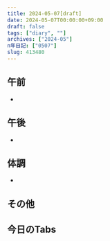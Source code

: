```yaml
---
title: 2024-05-07[draft]
date: 2024-05-07T00:00:00+09:00
draft: false
tags: ["diary", ""]
archives: ["2024-05"]
n年日記: ["0507"]
slug: 413480
---
```

## 午前
- 
## 午後
- 
## 体調
- 
## その他
## 今日のTabs